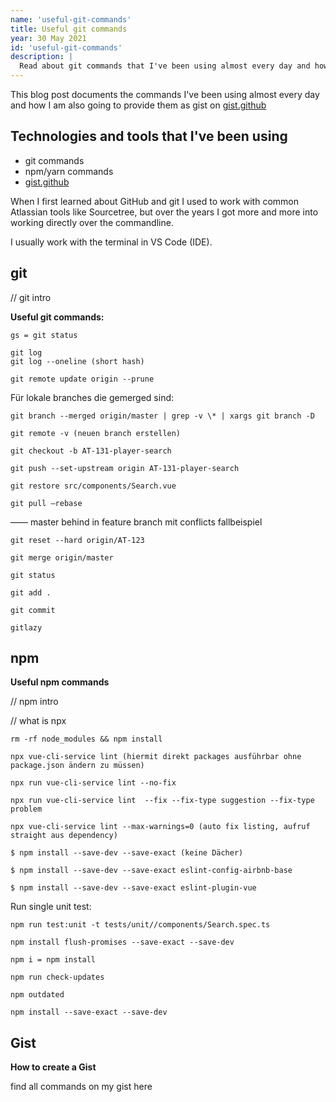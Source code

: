 ```yaml
---
name: 'useful-git-commands'
title: Useful git commands
year: 30 May 2021
id: 'useful-git-commands'
description: |
  Read about git commands that I've been using almost every day and how I am going to provide them as gist
---
```

This blog post documents the commands I've been using almost every day and how I am also going to provide them as gist
on [gist.github](https://gist.github.com)
## Technologies and tools that I've been using

- git commands
- npm/yarn commands
- [gist.github](https://gist.github.com)

When I first learned about GitHub and git I used to work with common Atlassian tools like Sourcetree, but over the years I got more and more into working directly over the commandline. 

I usually work with the terminal in VS Code (IDE).


## git

// git intro

**Useful git commands:**

```
gs = git status
```
```
git log 
git log --oneline (short hash)
```
```
git remote update origin --prune
```
Für lokale branches die gemerged sind:
```
git branch --merged origin/master | grep -v \* | xargs git branch -D 
```
```
git remote -v (neuen branch erstellen)
```
```
git checkout -b AT-131-player-search
```
```
git push --set-upstream origin AT-131-player-search
```
```
git restore src/components/Search.vue
```
```
git pull —rebase
```
—— master behind in feature branch mit conflicts fallbeispiel
```
git reset --hard origin/AT-123
```
```
git merge origin/master
```
```
git status
```
```
git add .
```
```
git commit
```
```
gitlazy
```

## npm

**Useful npm commands**

// npm intro

// what is npx 

```
rm -rf node_modules && npm install
```
```
npx vue-cli-service lint (hiermit direkt packages ausführbar ohne package.json ändern zu müssen)
```
```
npx run vue-cli-service lint --no-fix
```
```
npx run vue-cli-service lint  --fix --fix-type suggestion --fix-type problem
```
```
npx vue-cli-service lint --max-warnings=0 (auto fix listing, aufruf straight aus dependency)
```
```
$ npm install --save-dev --save-exact (keine Dächer)
```
```
$ npm install --save-dev --save-exact eslint-config-airbnb-base
```
```
$ npm install --save-dev --save-exact eslint-plugin-vue
```

Run single unit test:

```
npm run test:unit -t tests/unit//components/Search.spec.ts
```
```
npm install flush-promises --save-exact --save-dev
```
```
npm i = npm install
```
```
npm run check-updates
```
```
npm outdated
```
```
npm install --save-exact --save-dev 
```

## Gist

**How to create a Gist**

find all commands on my gist here